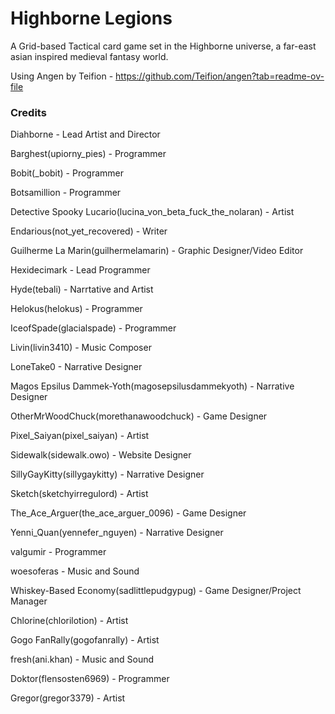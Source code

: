 # Highborne Legions
A Grid-based Tactical card game set in the Highborne universe, a far-east asian inspired medieval fantasy world.

Using Angen by Teifion - https://github.com/Teifion/angen?tab=readme-ov-file

### Credits  
Diahborne - Lead Artist and Director

Barghest(upiorny_pies) - Programmer

Bobit(_bobit) - Programmer

Botsamillion - Programmer

Detective Spooky Lucario(lucina_von_beta_fuck_the_nolaran) - Artist

Endarious(not_yet_recovered) - Writer

Guilherme La Marin(guilhermelamarin) - Graphic Designer/Video Editor

Hexidecimark - Lead Programmer

Hyde(tebali) - Narrtative and Artist

Helokus(helokus) - Programmer

IceofSpade(glacialspade) - Programmer

Livin(livin3410) - Music Composer

LoneTake0 - Narrative Designer

Magos Epsilus Dammek-Yoth(magosepsilusdammekyoth) - Narrative Designer

OtherMrWoodChuck(morethanawoodchuck) - Game Designer

Pixel_Saiyan(pixel_saiyan) - Artist

Sidewalk(sidewalk.owo) - Website Designer

SillyGayKitty(sillygaykitty) - Narrative Designer

Sketch(sketchyirregulord) - Artist

The_Ace_Arguer(the_ace_arguer_0096) - Game Designer

Yenni_Quan(yennefer_nguyen) - Narrative Designer

valgumir - Programmer

woesoferas - Music and Sound

Whiskey-Based Economy(sadlittlepudgypug) - Game Designer/Project Manager

Chlorine(chlorilotion) - Artist

Gogo FanRally(gogofanrally) - Artist

fresh(ani.khan) - Music and Sound

Doktor(flensosten6969) - Programmer

Gregor(gregor3379) - Artist




